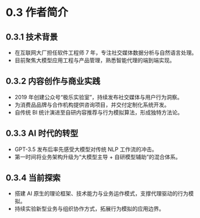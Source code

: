 # 0.3 作者简介

## 0.3.1 技术背景
- 在互联网大厂担任软件工程师 7 年，专注社交媒体数据分析与自然语言处理。
- 目前聚焦大模型应用工程与产品管理，熟悉智能代理的端到端实现。

## 0.3.2 内容创作与商业实践
- 2019 年创建公众号“极乐实验室”，持续发布社交媒体与用户行为洞察。
- 为消费品品牌与合作机构提供咨询项目，并交付定制化系统开发。
- 自传统 BI 统计演进至自研内容推荐与行为模拟算法，形成独特方法论。

## 0.3.3 AI 时代的转型
- GPT-3.5 发布后率先感受大模型对传统 NLP 工作流的冲击。
- 第一时间将业务架构升级为“大模型主导 + 自研模型辅助”的混合体系。

## 0.3.4 当前探索
- 搭建 AI 原生的理论框架、技术能力与业务运作模式，支撑代理驱动的行为模拟。
- 持续实验新型业务与组织协作方式，拓展行为模拟的应用边界。
